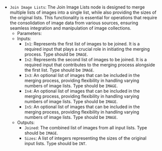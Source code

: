 - `Join Image Lists`: The Join Image Lists node is designed to merge multiple lists of images into a single list, while also providing the sizes of the original lists. This functionality is essential for operations that require the consolidation of image data from various sources, ensuring seamless integration and manipulation of image collections.
    - Parameters:
    - Inputs:
        - `In1`: Represents the first list of images to be joined. It is a required input that plays a crucial role in initiating the merging process. Type should be `IMAGE`.
        - `In2`: Represents the second list of images to be joined. It is a required input that contributes to the merging process alongside the first list. Type should be `IMAGE`.
        - `In3`: An optional list of images that can be included in the merging process, providing flexibility in handling varying numbers of image lists. Type should be `IMAGE`.
        - `In4`: An optional list of images that can be included in the merging process, providing flexibility in handling varying numbers of image lists. Type should be `IMAGE`.
        - `In5`: An optional list of images that can be included in the merging process, providing flexibility in handling varying numbers of image lists. Type should be `IMAGE`.
    - Outputs:
        - `Joined`: The combined list of images from all input lists. Type should be `IMAGE`.
        - `Sizes`: A list of integers representing the sizes of the original input lists. Type should be `INT`.
